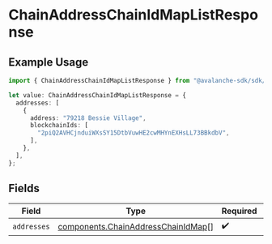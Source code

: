 # ChainAddressChainIdMapListResponse

## Example Usage

```typescript
import { ChainAddressChainIdMapListResponse } from "@avalanche-sdk/sdk/models/components";

let value: ChainAddressChainIdMapListResponse = {
  addresses: [
    {
      address: "79218 Bessie Village",
      blockchainIds: [
        "2piQ2AVHCjnduiWXsSY15DtbVuwHE2cwMHYnEXHsLL73BBkdbV",
      ],
    },
  ],
};
```

## Fields

| Field                                                                                    | Type                                                                                     | Required                                                                                 | Description                                                                              |
| ---------------------------------------------------------------------------------------- | ---------------------------------------------------------------------------------------- | ---------------------------------------------------------------------------------------- | ---------------------------------------------------------------------------------------- |
| `addresses`                                                                              | [components.ChainAddressChainIdMap](../../models/components/chainaddresschainidmap.md)[] | :heavy_check_mark:                                                                       | N/A                                                                                      |